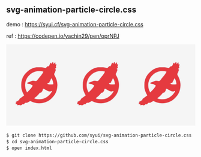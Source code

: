 ## svg-animation-particle-circle.css

demo : https://syui.cf/svg-animation-particle-circle.css

ref : https://codepen.io/yachin29/pen/oprNPJ

![](./img/demo.gif)

```sh
$ git clone https://github.com/syui/svg-animation-particle-circle.css
$ cd svg-animation-particle-circle.css
$ open index.html
```
